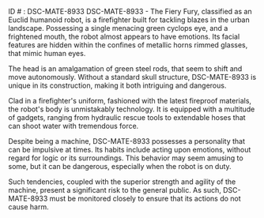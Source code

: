 ID # : DSC-MATE-8933
DSC-MATE-8933 - The Fiery Fury, classified as an Euclid humanoid robot, is a firefighter built for tackling blazes in the urban landscape. Possessing a single menacing green cyclops eye, and a frightened mouth, the robot almost appears to have emotions. Its facial features are hidden within the confines of metallic horns rimmed glasses, that mimic human eyes.

The head is an amalgamation of green steel rods, that seem to shift and move autonomously. Without a standard skull structure, DSC-MATE-8933 is unique in its construction, making it both intriguing and dangerous.

Clad in a firefighter's uniform, fashioned with the latest fireproof materials, the robot's body is unmistakably technology. It is equipped with a multitude of gadgets, ranging from hydraulic rescue tools to extendable hoses that can shoot water with tremendous force.

Despite being a machine, DSC-MATE-8933 possesses a personality that can be impulsive at times. Its habits include acting upon emotions, without regard for logic or its surroundings. This behavior may seem amusing to some, but it can be dangerous, especially when the robot is on duty. 

Such tendencies, coupled with the superior strength and agility of the machine, present a significant risk to the general public. As such, DSC-MATE-8933 must be monitored closely to ensure that its actions do not cause harm.